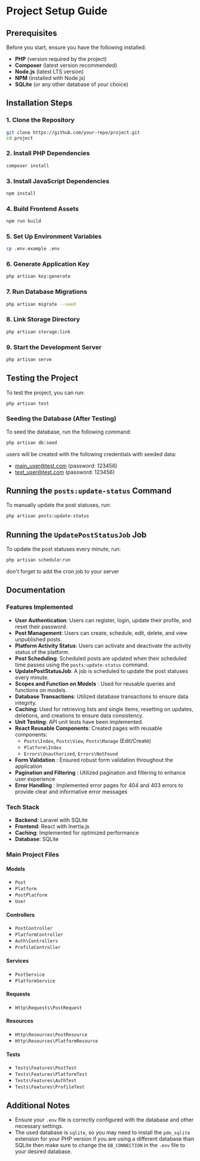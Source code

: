 # Project Setup Guide

## Prerequisites
Before you start, ensure you have the following installed:
- **PHP** (version required by the project)
- **Composer** (latest version recommended)
- **Node.js** (latest LTS version)
- **NPM** (installed with Node.js)
- **SQLite** (or any other database of your choice)

## Installation Steps

### 1. Clone the Repository
```sh
git clone https://github.com/your-repo/project.git
cd project
```

### 2. Install PHP Dependencies
```sh
composer install
```

### 3. Install JavaScript Dependencies
```sh
npm install
```

### 4. Build Frontend Assets
```sh
npm run build
```

### 5. Set Up Environment Variables
```sh
cp .env.example .env
```

### 6. Generate Application Key
```sh
php artisan key:generate
```

### 7. Run Database Migrations
```sh
php artisan migrate --seed
```

### 8. Link Storage Directory
```sh
php artisan storage:link
```

### 9. Start the Development Server
```sh
php artisan serve
```

## Testing the Project
To test the project, you can run:
```sh
php artisan test
```

### Seeding the Database (After Testing)
To seed the database, run the following command:
  ```sh
  php artisan db:seed
  ```
  users will be created with the following credentials with seeded data:
  - main_user@test.com (password: 123456)
  - test_user@test.com (password: 123456)

## Running the `posts:update-status` Command
To manually update the post statuses, run:
```sh
php artisan posts:update-status
```

## Running the `UpdatePostStatusJob` Job
To update the post statuses every minute, run:
```sh
php artisan schedule:run
```
don't forget to add the cron job to your server 


## Documentation

### Features Implemented
- **User Authentication**: Users can register, login, update their profile, and reset their password.
- **Post Management**: Users can create, schedule, edit, delete, and view unpublished posts.
- **Platform Activity Status**: Users can activate and deactivate the activity status of the platform.
- **Post Scheduling**: Scheduled posts are updated when their scheduled time passes using the `posts:update-status` command.
- **UpdatePostStatusJob**: A job is scheduled to update the post statuses every minute.
- **Scopes and Function on Models** : Used for reusable queries and functions on models.
- **Database Transactions**: Utilized database transactions to ensure data integrity.
- **Caching**: Used for retrieving lists and single items, resetting on updates, deletions, and creations to ensure data consistency.
- **Unit Testing**: API unit tests have been implemented.
- **React Reusable Components**: Created pages with reusable components:
  - `Posts\Index`, `Posts\View`, `Posts\Manage` (Edit/Create)
  - `Platform\Index`
  - `Errors\Unauthorized`, `Errors\NotFound`
- **Form Validation** : Ensured robust form validation throughout the application 
- **Pagination and Filtering** : Utilized pagination and filtering to enhance user experience
- **Error Handling** : Implemented error pages for 404 and 403 errors to provide clear and informative error messages

### Tech Stack
- **Backend**: Laravel with SQLite
- **Frontend**: React with Inertia.js
- **Caching**: Implemented for optimized performance
- **Database**: SQLite 

### Main Project Files
#### Models
- `Post`
- `Platform`
- `PostPlatform`
- `User`

#### Controllers
- `PostController`
- `PlatformController`
- `Auth\Controllers`
- `ProfileController`

#### Services
- `PostService`
- `PlatformService`

#### Requests
- `Http\Requests\PostRequest`

#### Resources
- `Http\Resources\PostResource`
- `Http\Resources\PlatformResource`

#### Tests
- `Tests\Features\PostTest`
- `Tests\Features\PlatformTest`
- `Tests\Features\AuthTest`
- `Tests\Features\ProfileTest`

## Additional Notes
- Ensure your `.env` file is correctly configured with the database and other necessary settings.
- The used database is `sqlite`, so you may need to install the `pdo_sqlite` extension for your PHP version if you are using a different database than SQLite then make sure to change the `DB_CONNECTION` in the `.env` file to your desired database.

